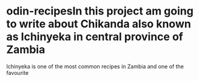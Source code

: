 # odin-recipesIn this project am going to write about Chikanda also known as Ichinyeka in central province of Zambia
Ichinyeka is one of the most common recipes in Zambia and one of the favourite
